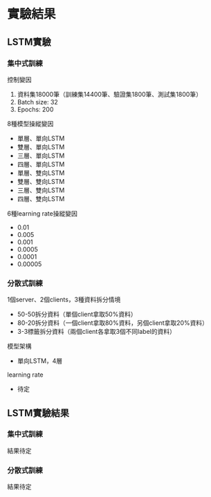 # 實驗結果
## LSTM實驗
### 集中式訓練
控制變因
1. 資料集18000筆（訓練集14400筆、驗證集1800筆、測試集1800筆）
2. Batch size: 32
3. Epochs: 200

8種模型操縱變因
+ 單層、單向LSTM
+ 雙層、單向LSTM
+ 三層、單向LSTM
+ 四層、單向LSTM
+ 單層、雙向LSTM
+ 雙層、雙向LSTM
+ 三層、雙向LSTM
+ 四層、雙向LSTM

6種learning rate操縱變因
+ 0.01
+ 0.005
+ 0.001
+ 0.0005
+ 0.0001
+ 0.00005
### 分散式訓練
1個server、2個clients，3種資料拆分情境
+ 50-50拆分資料（單個client拿取50%資料）
+ 80-20拆分資料（一個client拿取80%資料，另個client拿取20%資料）
+ 3-3標籤拆分資料（兩個client各拿取3個不同label的資料）

模型架構
+ 單向LSTM，4層

learning rate
+ 待定
## LSTM實驗結果
### 集中式訓練
結果待定
### 分散式訓練
結果待定
